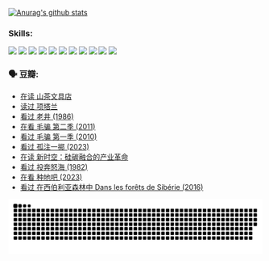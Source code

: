
[![Anurag's github stats](https://github-readme-stats.vercel.app/api?username=w940853815)](https://github.com/anuraghazra/github-readme-stats)

### Skills:

<code><img height="32" src="https://cdn.jsdelivr.net/npm/simple-icons@v5/icons/python.svg"></code>
<code><img height="32" src="https://cdn.jsdelivr.net/npm/simple-icons@v5/icons/javascript.svg"></code>
<code><img height="32" src="https://cdn.jsdelivr.net/npm/simple-icons@v5/icons/django.svg"></code>
<code><img height="32" src="https://cdn.jsdelivr.net/npm/simple-icons@v5/icons/flask.svg"></code>
<code><img height="32" src="https://cdn.jsdelivr.net/npm/simple-icons@v5/icons/vuetify.svg"></code>
<code><img height="32" src="https://cdn.jsdelivr.net/npm/simple-icons@v5/icons/git.svg"></code>
<code><img height="32" src="https://cdn.jsdelivr.net/npm/simple-icons@v5/icons/docker.svg"></code>
<code><img height="32" src="https://cdn.jsdelivr.net/npm/simple-icons@v5/icons/postgresql.svg"></code>
<code><img height="32" src="https://cdn.jsdelivr.net/npm/simple-icons@v5/icons/elasticsearch.svg"></code>
<code><img height="32" src="https://cdn.jsdelivr.net/npm/simple-icons@v5/icons/macos.svg"></code>
<code><img height="32" src="https://cdn.jsdelivr.net/npm/simple-icons@v5/icons/linux.svg"></code>

### 🗣 豆瓣:

<!-- DOUBAN-ACTIVITIES:START -->
- [在读 山茶文具店](https://www.douban.com/people/136069238/status/4364620725/?_i=94016983)
- [读过 项塔兰](https://www.douban.com/people/136069238/status/4364620288/?_i=94016983)
- [看过 老井‎ (1986)](https://www.douban.com/people/136069238/status/4362366672/?_i=94016983)
- [在看 毛骗 第二季‎ (2011)](https://www.douban.com/people/136069238/status/4355752869/?_i=94016983)
- [看过 毛骗 第一季‎ (2010)](https://www.douban.com/people/136069238/status/4355752667/?_i=94016983)
- [看过 孤注一掷‎ (2023)](https://www.douban.com/people/136069238/status/4354774568/?_i=94016983)
- [在读 新时空：硅碳融合的产业革命](https://www.douban.com/people/136069238/status/4348545149/?_i=94016983)
- [看过 投奔怒海‎ (1982)](https://www.douban.com/people/136069238/status/4336696255/?_i=94016983)
- [在看 种地吧‎ (2023)](https://www.douban.com/people/136069238/status/4331431344/?_i=94016983)
- [看过 在西伯利亚森林中 Dans les forêts de Sibérie‎ (2016)](https://www.douban.com/people/136069238/status/4330160220/?_i=94016983)
<!-- DOUBAN-ACTIVITIES:END -->


![Snake animation](https://raw.githubusercontent.com/w940853815/w940853815/output/github-contribution-grid-snake.svg)

<!--
**w940853815/w940853815** is a ✨ _special_ ✨ repository because its `README.md` (this file) appears on your GitHub profile.

Here are some ideas to get you started:

- 🔭 I’m currently working on ...
- 🌱 I’m currently learning ...
- 👯 I’m looking to collaborate on ...
- 🤔 I’m looking for help with ...
- 💬 Ask me about ...
- 📫 How to reach me: ...
- 😄 Pronouns: ...
- ⚡ Fun fact: ...
-->

